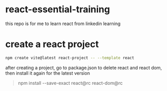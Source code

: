 # react-essential-training
this repo is for me to learn react from linkedin learning

# create a react project
```bash
npm create vite@latest react-project -- --template react
```

after creating a project, go to package.json to delete react and react dom, then install it again for the latest version

> npm install --save-exact react@rc react-dom@rc